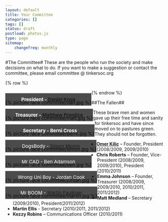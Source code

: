 ```yaml
---
layout: default 
title: Your Committee
categories: []
tags: []
status: draft
postload: photos.js
type: page
sitemap:
    changefreq: monthly
---
```


<style>

section figure {
    float: left;
    clear: both;
    
    position: relative;
    overflow: auto;
    display: inline-block;
    
    margin: 0 auto;
    padding: 30px 0 0 0;
    font-size: 15px;
}

section figure img {
    vertical-align: bottom;
}

section figure figcaption {
    position: absolute;
    bottom: 0;
    left: 0;
    right: 0;
    
    background: rgba(0,0,0,0.7);
    text-align: center;
    color: #fff; 
    padding: 10px;
}

section#container {
	margin-right: auto;
	margin-left: auto;
}

@media (max-width: 768px) {
section figure img {
	width: 100%;
}

}


</style>

#The Committee#
These are the people who run the society and make decisions on what to do. If you want to make a suggestion or contact the committee, please email committee @ tinkersoc.org

{% row %}
<section id="container" class=".col-md-12">
<figure class="item">
{% picture face committee/dan.jpg %}
<figcaption>
<strong>President - <a href="http://www.cs.kent.ac.uk/people/rpg/dk242/index.html">Daniel Knox</a></strong>
</figcaption>
</figure>

<figure class="item">
{% picture face committee/matt.jpg %}
<figcaption>
<strong>Treasurer - <a href="http://theelectronicbyte.wordpress.com/">Matthew Prentice</a></strong>
</figcaption>
</figure>

<figure class="item">
{% picture face committee/berni.jpg %}
<figcaption>
<strong>Secretary - Berni Cross</strong>
</figcaption>
</figure>

<figure class="item">
{% picture face committee/simon.jpg %}
<figcaption>
DogsBody - <a href="http://graymalk.in/">Simon Moore</a>
</figcaption>
</figure>

<figure class="item">
{% picture face committee/ben.jpg %}
<figcaption>
Mr CAD - Ben Adamson
</figcaption>
</figure>

<figure class="item">
{% picture face committee/jordan.jpg %}
<figcaption>
Wrong Uni Boy - Jordan Cook
</figcaption>
</figure>

<figure class="item">
{% picture face committee/martin.jpg %}
<figcaption>
Mr BOOM - <a href="www.martinfaulkner.co.uk">Martin Faulkner</a>
</figcaption>
</figure>
</section>

{% endrow %}

##The Fallen##

These brave men and women gave up their free time and sanity for tinkersoc and
have since moved on to pastures green. They should not be forgotten.

* <strong><a href="http://omer.me/">Omer Kilic</a></strong> – Founder, President (2008/2009, 2009/2010)
* **Chris Roberts** – Founder, Vice-President (2008/2009, 2009/2010), President (2010/2011)
* **Emma Johnson** – Founder, Treasurer (2008/2009, 2009/2010, 2010/2011, 2011/2012)
* **Matt Medland** – Secretary (2009/2010), President(2011/2012)
* **Martin Ellis** - Secretary (2010/2011, 2011/2012)
* **Kezzy Robins** – Communications Officer (2010/2011)

